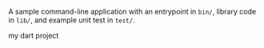 
A sample command-line application with an entrypoint in `bin/`, library code
in `lib/`, and example unit test in `test/`.

my dart project
